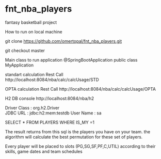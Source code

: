 # fnt_nba_players
fantasy basketball project


How to run on local machine

git clone https://github.com/omertopal/fnt_nba_players.git

git checkout master

Main class to run application
@SpringBootApplication
public class MyApplication   

standart calculation Rest Call
http://localhost:8084/nba/calc/calcUsage/STD

OPTA calculation Rest Call
http://localhost:8084/nba/calc/calcUsage/OPTA

H2 DB console
http://localhost:8084/nba/h2

Driver Class : org.h2.Driver	
JDBC URL	 : jdbc:h2:mem:testdb
User Name	 : sa

SELECT * FROM PLAYERS  WHERE IS_MY =1

The result returns from this sql is the players you have on your team.
the algorithm will calculate the best permutation for these set of players.

Every player will be placed to slots (PG,SG,SF,PF,C,UTIL) according to their skills, game dates and team schedules


